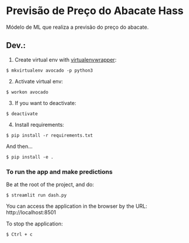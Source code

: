# Previsão de Preço do Abacate Hass

Módelo de ML que realiza a previsão do preço do abacate.

## Dev.:

1. Create virtual env with [virtualenvwrapper](https://virtualenvwrapper.readthedocs.io/en/latest/install.html):

```
$ mkvirtualenv avocado -p python3
```

2. Activate virtual env:

```
$ workon avocado
```

3. If you want to deactivate:

```
$ deactivate
```

4. Install requirements:

```
$ pip install -r requirements.txt
```

And then...

```
$ pip install -e .
```

### To run the app and make predictions

Be at the root of the project, and do:

```
$ streamlit run dash.py
```

You can access the application in the browser by the URL: http://localhost:8501

To stop the application:

```
$ Ctrl + c
```